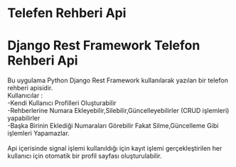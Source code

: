 # Telefen Rehberi Api
 <h1>Django Rest Framework Telefon Rehberi Api</h1>
 Bu uygulama Python Django Rest Framework kullanılarak yazılan bir telefon rehberi apisidir.</br>
 Kullanıcılar :</br>
 -Kendi Kullanıcı Profilleri Oluşturabilir</br>
 -Rehberlerine Numara Ekleyebilir,Silebilir,Güncelleyebilirler (CRUD işlemleri) yapabilirler</br>
 -Başka Birinin Eklediği Numaraları Görebilir Fakat Silme,Güncelleme Gibi işlemleri Yapamazlar.</br>
 </br>
 Api içerisinde signal işlemi kullanıldığı için kayıt işlemi gerçekleştirilen her kullanıcı için otomatik bir profil sayfası oluşturulabilir.</br>
